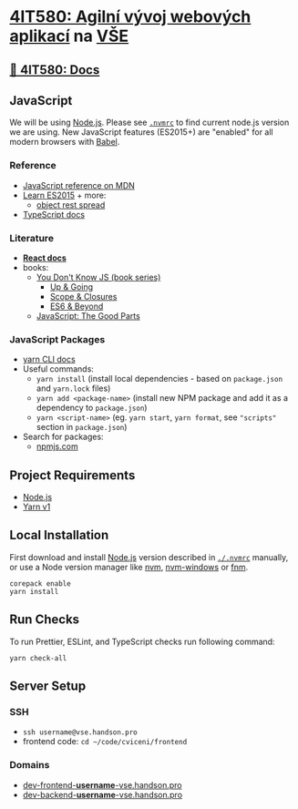 # [4IT580: Agilní vývoj webových aplikací](http://4it580.vse.cz/) na [VŠE](https://www.vse.cz/)

## [📖 4IT580: Docs](https://vse-4it580-docs-2024.vercel.app)

## JavaScript

We will be using [Node.js](https://nodejs.org/). Please see [`.nvmrc`](./.nvmrc) to find current node.js version we are using.
New JavaScript features (ES2015+) are "enabled" for all modern browsers with [Babel](https://babeljs.io/).

### Reference

- [JavaScript reference on MDN](https://developer.mozilla.org/en-US/docs/Web/JavaScript/Reference)
- [Learn ES2015](https://babeljs.io/docs/en/learn) + more:
  - [object rest spread](http://babeljs.io/docs/plugins/transform-object-rest-spread/)
- [TypeScript docs](https://www.typescriptlang.org/docs/)

### Literature

- **[React docs](https://react.dev/learn)**
- books:
  - [You Don't Know JS (book series)](https://github.com/getify/You-Dont-Know-JS/tree/1st-ed)
    - [Up & Going](https://github.com/getify/You-Dont-Know-JS/blob/1st-ed/up%20%26%20going/README.md)
    - [Scope & Closures](https://github.com/getify/You-Dont-Know-JS/blob/1st-ed/scope%20%26%20closures/README.md)
    - [ES6 & Beyond](https://github.com/getify/You-Dont-Know-JS/blob/1st-ed/es6%20%26%20beyond/README.md)
  - [JavaScript: The Good Parts](http://shop.oreilly.com/product/9780596517748.do)

### JavaScript Packages

- [yarn CLI docs](https://yarnpkg.com/en/docs/cli/)
- Useful commands:
  - `yarn install` (install local dependencies - based on `package.json` and `yarn.lock` files)
  - `yarn add <package-name>` (install new NPM package and add it as a dependency to `package.json`)
  - `yarn <script-name>` (eg. `yarn start`, `yarn format`, see `"scripts"` section in `package.json`)
- Search for packages:
  - [npmjs.com](https://www.npmjs.com/)

## Project Requirements

- [Node.js](https://nodejs.org/)
- [Yarn v1](https://classic.yarnpkg.com/)

## Local Installation

First download and install [Node.js](https://nodejs.org/en/download/) version described in [`./.nvmrc`](./.nvmrc) manually, or use a Node version manager like [nvm](https://github.com/nvm-sh/nvm), [nvm-windows](https://github.com/coreybutler/nvm-windows) or [fnm](https://github.com/Schniz/fnm).

```shell
corepack enable
yarn install
```

## Run Checks

To run Prettier, ESLint, and TypeScript checks run following command:

```shell
yarn check-all
```

## Server Setup

### SSH

- `ssh username@vse.handson.pro`
- frontend code: `cd ~/code/cviceni/frontend`

### Domains

- [dev-frontend-**username**-vse.handson.pro](http://dev-frontend-username-vse.handson.pro)
- [dev-backend-**username**-vse.handson.pro](http://dev-backend-username-vse.handson.pro)
